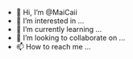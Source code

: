 - 👋 Hi, I’m @MaiCaii
- 👀 I’m interested in ...
- 🌱 I’m currently learning ...
- 💞️ I’m looking to collaborate on ...
- 📫 How to reach me ...

<!---
MaiCaii/MaiCaii is a ✨ special ✨ repository because its `README.md` (this file) appears on your GitHub profile.
You can click the Preview link to take a look at your changes.
--->
